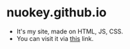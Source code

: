 # nuokey.github.io

- It's my site, made on HTML, JS, CSS.
- You can visit it via [this](https://nuokey.github.io/) link.
